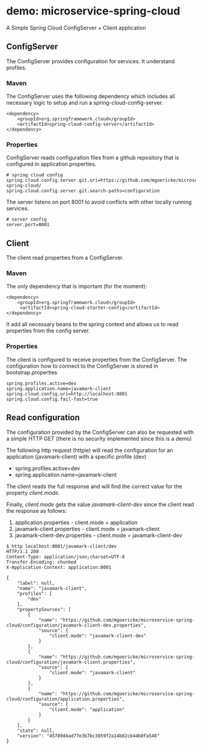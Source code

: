 # demo: microservice-spring-cloud

A Simple Spring Cloud ConfigServer + Client application

## ConfigServer

The ConfigServer provides configuration for services. It understand profiles. 

### Maven

The ConfigServer uses the following dependency which includes all necessary logic to setup and run a spring-cloud-config-server.

```
<dependency>
    <groupId>org.springframework.cloud</groupId>
    <artifactId>spring-cloud-config-server</artifactId>
</dependency>
```

### Properties

ConfigServer reads configuration files from a github repository that is configured in application.properties. 

```
# spring cloud config
spring.cloud.config.server.git.uri=https://github.com/mgoericke/microservice-spring-cloud/
spring.cloud.config.server.git.search-paths=configuration
```

The server listens on port 8001 to avoid conflicts with other locally running services.

```
# server config
server.port=8001
```


## Client

The client read properties from a ConfigServer.

### Maven

The only dependency that is important (for the moment):

```
<dependency>
    <groupId>org.springframework.cloud</groupId>
     <artifactId>spring-cloud-starter-config</artifactId>
</dependency>
```

It add all necessary beans to the spring context and allows us to read properties from the config server.

### Properties

The client is configured to receive properties from the ConfigServer. The configuration how to connect to the ConfigServer is stored in bootstrap.properties

```
spring.profiles.active=dev
spring.application.name=javamark-client
spring.cloud.config.uri=http://localhost:8001
spring.cloud.config.fail-fast=true
```

## Read configuration

The configuration provided by the ConfigServer can also be requested with a simple HTTP GET (there is no security implemented since this is a demo)

The following http request (httpie) will read the configuration for an application (javamark-client) with a specific profile (dev)

* spring.profiles.active=dev
* spring.application.name=javamark-client

The client reads the full response and will find the correct value for the property *client.mode*. 

Finally, *client.mode* gets the value *javamark-client-dev* since the client read the response as follows:

1. application.properties - client.mode = application
2. javamark-client.properties - client.mode = javamark-client
3. javamark-client-dev.properties - client.mode = javamark-client-dev
 


```
$ http localhost:8001/javamark-client/dev
HTTP/1.1 200 
Content-Type: application/json;charset=UTF-8
Transfer-Encoding: chunked
X-Application-Context: application:8001

{
    "label": null, 
    "name": "javamark-client", 
    "profiles": [
        "dev"
    ], 
    "propertySources": [
        {
            "name": "https://github.com/mgoericke/microservice-spring-cloud/configuration/javamark-client-dev.properties", 
            "source": {
                "client.mode": "javamark-client-dev"
            }
        }, 
        {
            "name": "https://github.com/mgoericke/microservice-spring-cloud/configuration/javamark-client.properties", 
            "source": {
                "client.mode": "javamark-client"
            }
        }, 
        {
            "name": "https://github.com/mgoericke/microservice-spring-cloud/configuration/application.properties", 
            "source": {
                "client.mode": "application"
            }
        }
    ], 
    "state": null, 
    "version": "45789d4ad77e3b7bc3859f2a14b82cb44b0fa546"
}

```